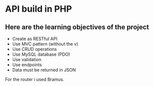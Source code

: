 # API build in PHP

## Here are the learning objectives of the project

- Create as RESTful API
- Use MVC pattern (without the v)
- Use CRUD operations
- Use MySQL database (PDO)
- Use validation
- Use endpoints
- Data must be returned in JSON

For the router i used Bramus.